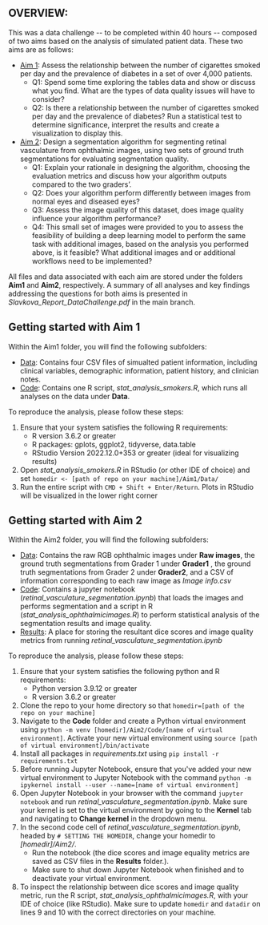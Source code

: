 ## OVERVIEW: 
This was a data challenge -- to be completed within 40 hours -- composed of two aims based on the analysis of simulated patient data. These two aims are as follows: 
* <ins>Aim 1</ins>: Assess the relationship between the number of cigarettes smoked per day and the prevalence of diabetes in a set of over 4,000 patients.
  * Q1: Spend some time exploring the tables data and show or discuss what you find. What are the types of data quality issues will have to consider?
  * Q2: Is there a relationship between the number of cigarettes smoked per day and the prevalence of diabetes? Run a statistical test to determine significance, interpret the results and create a visualization to display this. 
* <ins>Aim 2</ins>: Design a segmentation algorithm for segmenting retinal vasculature from ophthalmic images, using two sets of ground truth segmentations for evaluating segmentation quality.
  * Q1: Explain your rationale in designing the algorithm, choosing the evaluation metrics and discuss how your algorithm outputs compared to the two graders’.
  * Q2: Does your algorithm perform differently between images from normal eyes and diseased eyes?
  * Q3: Assess the image quality of this dataset, does image quality influence your algorithm performance?
  * Q4: This small set of images were provided to you to assess the feasibility of building a deep learning model to perform the same task with additional images, based on the analysis you performed above, is it feasible? What additional images and or additional workflows need to be implemented?

All files and data associated with each aim are stored under the folders **Aim1** and **Aim2**, respectively. A summary of all analyses and key findings addressing the questions for both aims is presented in *Slavkova_Report_DataChallenge.pdf* in the main branch.

## Getting started with Aim 1
Within the Aim1 folder, you will find the following subfolders:
* <ins>Data</ins>: Contains four CSV files of simualted patient information, including clinical variables, demographic information, patient history, and clinician notes.
* <ins>Code</ins>: Contains one R script, *stat_analysis_smokers.R*, which runs all analyses on the data under **Data**.

To reproduce the analysis, please follow these steps:
1. Ensure that your system satisfies the following R requirements:
   * R version 3.6.2 or greater
   * R packages: gplots, ggplot2, tidyverse, data.table
   * RStudio Version 2022.12.0+353 or greater (ideal for visualizing results)
2. Open *stat_analysis_smokers.R* in RStudio (or other IDE of choice) and set `homedir <- [path of repo on your machine]/Aim1/Data/`
3. Run the entire script with `CMD + Shift + Enter/Return`. Plots in RStudio will be visualized in the lower right corner

## Getting started with Aim 2
Within the Aim2 folder, you will find the following subfolders:
* <ins>Data</ins>: Contains the raw RGB ophthalmic images under **Raw images**, the ground truth segmentations from Grader 1 under **Grader1**
, the ground truth segmentations from Grader 2 under **Grader2**, and a CSV of information corresponding to each raw image as *Image info.csv*
* <ins>Code</ins>: Contains a jupyter notebook (*retinal_vasculature_segmentation.ipynb*) that loads the images and performs segmentation and a script in R (*stat_analysis_ophthalmicimages.R*) to perform statistical analysis of the segmentation results and image quality. 
* <ins>Results</ins>: A place for storing the resultant dice scores and image quality metrics from running *retinal_vasculature_segmentation.ipynb*

To reproduce the analysis, please follow these steps: 
1. Ensure that your system satisfies the following python and R requirements:
   * Python version 3.9.12 or greater
   * R version 3.6.2 or greater
2. Clone the repo to your home directory so that `homedir=[path of the repo on your machine]`
3. Navigate to the **Code** folder and create a Python virtual environment using `python -m venv [homedir]/Aim2/Code/[name of virtual environment]`. Activate your new virtual environment using `source [path of virtual environment]/bin/activate`
4. Install all packages in *requirements.txt* using `pip install -r requirements.txt`
5. Before running Jupyter Notebook, ensure that you've added your new virtual environment to Jupyter Notebook with the command `python -m ipykernel install --user --name=[name of virtual environment]`
6. Open Jupyter Notebook in your browser with the command `jupyter notebook` and run *retinal_vasculature_segmentation.ipynb*. Make sure your kernel is set to the virtual environment by going to the **Kernel** tab and navigating to **Change kernel** in the dropdown menu.
7. In the second code cell of *retinal_vasculature_segmentation.ipynb*, headed by `# SETTING THE HOMEDIR`, change your homedir to *[homedir]/Aim2/*.
   * Run the notebook (the dice scores and image equality metrics are saved as CSV files in the **Results** folder.).
   * Make sure to shut down Jupyter Notebook when finished and to deactivate your virtual environment. 
9. To inspect the relationship between dice scores and image quality metric, run the R script, *stat_analysis_ophthalmicimages.R*, with your IDE of choice (like RStudio). Make sure to update `homedir` and `datadir` on lines 9 and 10 with the correct directories on your machine.
